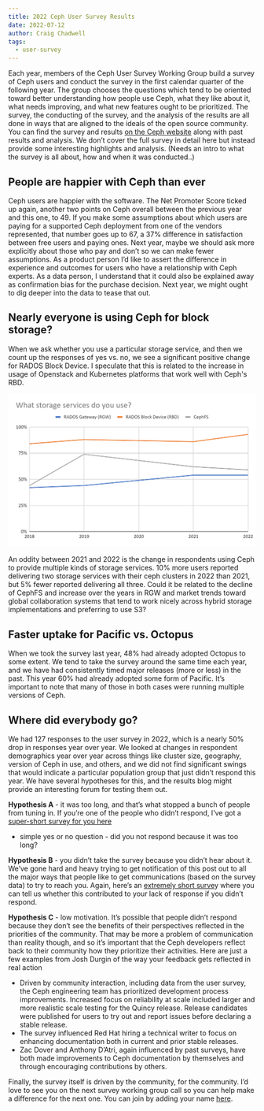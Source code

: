 ```yaml
---
title: 2022 Ceph User Survey Results
date: 2022-07-12
author: Craig Chadwell
tags:
  - user-survey
---
```


Each year,  members of the Ceph User Survey Working Group build a survey of
Ceph users and conduct the survey in the first calendar quarter of the
following year. The group chooses the questions which tend to be oriented
toward better understanding how people use Ceph, what they like about it, what
needs improving, and what new features ought to be prioritized. The survey, the
conducting of the survey, and the analysis of the results are all done in ways
that are aligned to the ideals of the open source community. You can find the
survey and results [on the Ceph website](https://old.ceph.com/user-survey/)
along with past results and analysis. We don’t cover the full survey in detail
here but instead provide some interesting highlights and analysis.  (Needs an
intro to what the survey is all about, how and when it was conducted..)


## People are happier with Ceph than ever

Ceph users are happier with the software. The Net Promoter Score ticked up
again, another two points on Ceph overall between the previous year and this
one, to 49. If you make some assumptions about which users are paying for
a supported Ceph deployment from one of the vendors represented, that number
goes up to 67, a 37% difference in satisfaction between free users and paying
ones. Next year, maybe we should ask more explicitly about those who pay and
don’t so we can make fewer assumptions. As a product person I’d like to assert
the difference in experience and outcomes for users who have a relationship
with Ceph experts. As a data person, I understand that it could also be
explained away as confirmation bias for the purchase decision. Next year, we
might ought to dig deeper into the data to tease that out.


## Nearly everyone is using Ceph for block storage?

When we ask whether you use a particular storage service, and then we count up
the responses of yes vs. no, we see a significant positive change for RADOS
Block Device. I speculate that this is related to the increase in usage of
Openstack and Kubernetes platforms that work well with Ceph's RBD.

![alt_text](images/image1.png "Graph of what storage services do you use?")


An oddity between 2021 and 2022 is the change in respondents using Ceph to
provide multiple kinds of storage services. 10% more users reported delivering
two storage services with their ceph clusters in 2022 than 2021, but 5% fewer
reported delivering all three. Could it be related to the decline of CephFS and
increase over the years in RGW and market trends toward global collaboration
systems that tend to work nicely across hybrid storage implementations and
preferring to use S3?


## Faster uptake for Pacific vs. Octopus

When we took the survey last year, 48% had already adopted Octopus to some
extent.  We tend to take the survey around the same time each year, and we have
had consistently timed major releases (more or less) in the past. This year 60%
had already adopted some form of Pacific. It’s important to note that many of
those in both cases were running multiple versions of Ceph.


## Where did everybody go?

We had 127 responses to the user survey in 2022, which is a nearly 50% drop in
responses year over year. We looked at changes in respondent demographics year
over year across things like cluster size, geography, version of Ceph in use,
and others, and we did not find significant swings that would indicate
a particular population group that just didn’t respond this year. We have
several hypotheses for this, and the results blog might provide an interesting
forum for testing them out.

**Hypothesis A** - it was too long, and that’s what stopped a bunch of people
from tuning in. If you’re one of the people who didn’t respond, I’ve got
a [super-short survey for you here](https://survey.zohopublic.com/zs/OwD7RY)
- simple yes or no question - did you not respond because it was too long?

**Hypothesis B** - you didn’t take the survey because you didn’t hear about it.
We’ve gone hard and heavy trying to get notification of this post out to all
the major ways that people like to get communications (based on the survey
data) to try to reach you. Again, here’s an [extremely short
surve](https://survey.zohopublic.com/zs/wJD7oq)y where you can tell us whether
this contributed to your lack of response if you didn’t respond.

**Hypothesis C** - low motivation. It’s possible that people didn’t respond
because they don’t see the benefits of their perspectives reflected in the
priorities of the community. That may be more a problem of communication than
reality though, and so it’s important that the Ceph developers reflect back to
their community how they prioritize their activities. Here are just a few
examples from Josh Durgin of the way your feedback gets reflected in real
action


* Driven by community interaction, including data from the user survey, the
  Ceph engineering team has prioritized  development process improvements.
  Increased focus on reliability at scale included larger and more realistic
  scale testing for the Quincy release. Release candidates were published for
  users to try out and report issues before declaring a stable release.
* The survey influenced Red Hat hiring a technical writer to focus on enhancing
  documentation both in current and prior stable releases.
* Zac Dover and Anthony D’Atri, again influenced by past surveys, have both
  made improvements to Ceph documentation by themselves and through encouraging
  contributions by others.

Finally, the survey itself is driven by the community, for the community. I’d
love to see you on the next survey working group call so you can help make
a difference for the next one. You can join by adding your name
[here](https://tracker.ceph.com/projects/ceph/wiki/User_Survey_Working_Group).
